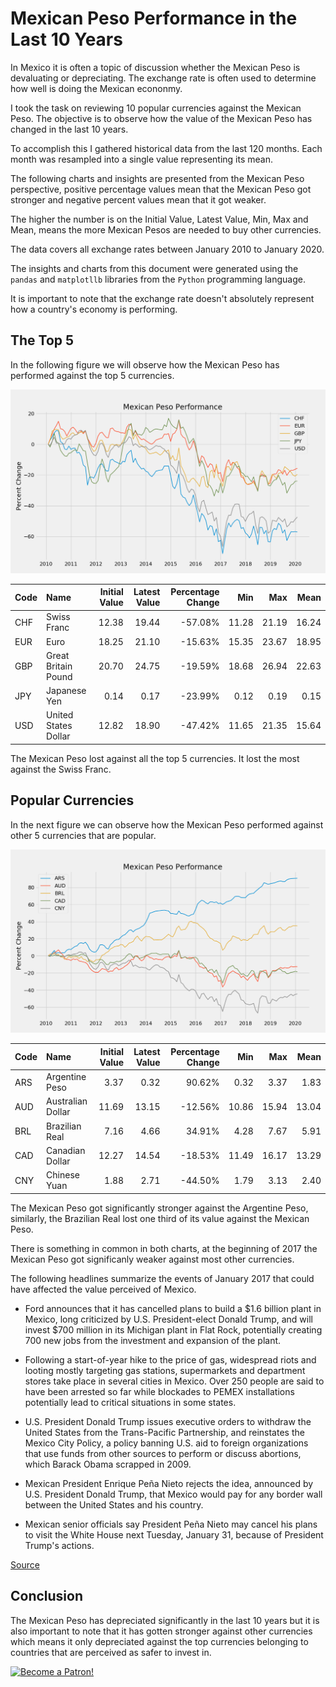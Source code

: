 # Mexican Peso Performance in the Last 10 Years

In Mexico it is often a topic of discussion whether the Mexican Peso is devaluating or depreciating. The exchange rate is often used to determine how well is doing the Mexican econonmy.

I took the task on reviewing 10 popular currencies against the Mexican Peso. The objective is to observe how the value of the Mexican Peso has changed in the last 10 years.

To accomplish this I gathered historical data from the last 120 months. Each month was resampled into a single value representing its mean.

The following charts and insights are presented from the Mexican Peso perspective, positive percentage values mean that the Mexican Peso got stronger and negative percent values mean that it got weaker.

The higher the number is on the Initial Value, Latest Value, Min, Max and Mean, means the more Mexican Pesos are needed to buy other currencies.

The data covers all exchange rates between January 2010 to January 2020.

The insights and charts from this document were generated using the `pandas` and `matplotllb` libraries from the `Python` programming language.

It is important to note that the exchange rate doesn't absolutely represent how a country's economy is performing.

## The Top 5

In the following figure we will observe how the Mexican Peso has performed against the top 5 currencies.

![Top 5](./figs/top5.png)

| Code | Name | Initial Value | Latest Value | Percentage Change | Min | Max | Mean |
| ---- |:---------------------|------:|------:|---------:|------:|------:|------:|
| CHF | Swiss Franc | 12.38 | 19.44 | -57.08% | 11.28 | 21.19 | 16.24 |
| EUR | Euro | 18.25 | 21.10 | -15.63% | 15.35 | 23.67 | 18.95 |
| GBP | Great Britain Pound | 20.70 | 24.75 | -19.59% | 18.68 | 26.94 | 22.63 |
| JPY | Japanese Yen | 0.14 | 0.17 | -23.99% | 0.12 | 0.19 | 0.15 |
| USD | United States Dollar | 12.82 | 18.90 | -47.42% | 11.65 | 21.35 | 15.64 |


The Mexican Peso lost against all the top 5 currencies. It lost the most against the Swiss Franc.

## Popular Currencies

In the next figure we can observe how the Mexican Peso performed against other 5 currencies that are popular.

![Top 5](./figs/popular.png)

| Code | Name | Initial Value | Latest Value | Percentage Change | Min | Max | Mean |
| ---- |:---------------------|------:|------:|--------:|-----:|------:|------:|
| ARS | Argentine Peso | 3.37 | 0.32 | 90.62% | 0.32 | 3.37 | 1.83 |
| AUD | Australian Dollar | 11.69 | 13.15 | -12.56% | 10.86 | 15.94 | 13.04 |
| BRL | Brazilian Real | 7.16 | 4.66 | 34.91% | 4.28 | 7.67 | 5.91 |
| CAD | Canadian Dollar | 12.27 | 14.54 | -18.53% | 11.49 | 16.17 | 13.29 |
| CNY | Chinese Yuan | 1.88 | 2.71 | -44.50% | 1.79 | 3.13 | 2.40 |

The Mexican Peso got significantly stronger against the Argentine Peso, similarly, the Brazilian Real lost one third of its value against the Mexican Peso.

There is something in common in both charts, at the beginning of 2017 the Mexican Peso got significanly weaker against most other currencies.

The following headlines summarize the events of January 2017 that could have affected the value perceived of Mexico.

* Ford announces that it has cancelled plans to build a $1.6 billion plant in Mexico, long criticized by U.S. President-elect Donald Trump, and will invest $700 million in its Michigan plant in Flat Rock, potentially creating 700 new jobs from the investment and expansion of the plant.

* Following a start-of-year hike to the price of gas, widespread riots and looting mostly targeting gas stations, supermarkets and department stores take place in several cities in Mexico. Over 250 people are said to have been arrested so far while blockades to PEMEX installations potentially lead to critical situations in some states. 

* U.S. President Donald Trump issues executive orders to withdraw the United States from the Trans-Pacific Partnership, and reinstates the Mexico City Policy, a policy banning U.S. aid to foreign organizations that use funds from other sources to perform or discuss abortions, which Barack Obama scrapped in 2009.

* Mexican President Enrique Peña Nieto rejects the idea, announced by U.S. President Donald Trump, that Mexico would pay for any border wall between the United States and his country.

* Mexican senior officials say President Peña Nieto may cancel his plans to visit the White House next Tuesday, January 31, because of President Trump's actions.

[Source](https://en.wikipedia.org/wiki/Portal:Current_events/January_2017)

## Conclusion

The Mexican Peso has depreciated significantly in the last 10 years but it is also important to note that it has gotten stronger against other currencies which means it only depreciated against the top currencies belonging to countries that are perceived as safer to invest in.

[![Become a Patron!](https://c5.patreon.com/external/logo/become_a_patron_button.png)](https://www.patreon.com/bePatron?u=20521425)
